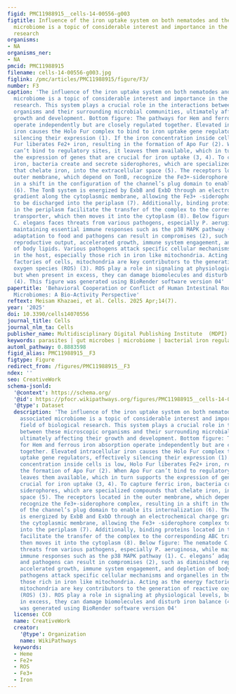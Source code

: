 ```yaml
---
figid: PMC11988915__cells-14-00556-g003
figtitle: Influence of the iron uptake system on both nematodes and the associated
  microbiome is a topic of considerable interest and importance in the field of biological
  research
organisms:
- NA
organisms_ner:
- NA
pmcid: PMC11988915
filename: cells-14-00556-g003.jpg
figlink: /pmc/articles/PMC11988915/figure/F3/
number: F3
caption: 'The influence of the iron uptake system on both nematodes and the associated
  microbiome is a topic of considerable interest and importance in the field of biological
  research. This system plays a crucial role in the interactions between these microscopic
  organisms and their surrounding microbial communities, ultimately affecting their
  growth and development. Bottom figure: The pathways for Hem and ferrous iron absorption
  operate independently but are closely regulated together. Elevated intracellular
  iron causes the Holo Fur complex to bind to iron uptake gene regulators, effectively
  silencing their expression (1). If the iron concentration inside cells is low, Holo
  Fur liberates Fe2+ iron, resulting in the formation of Apo Fur (2). When Apo Fur
  can’t bind to regulatory sites, it leaves them available, which in turn supports
  the expression of genes that are crucial for iron uptake (3, 4). To capture ferric
  iron, bacteria create and secrete siderophores, which are specialized compounds
  that chelate iron, into the extracellular space (5). The receptors located in the
  outer membrane, which depend on TonB, recognize the Fe3+-siderophore complex, resulting
  in a shift in the configuration of the channel’s plug domain to enable its internalization
  (6). The TonB system is energized by ExbB and ExbD through an electrochemical charge
  gradient along the cytoplasmic membrane, allowing the Fe3+ -siderophore complex
  to be discharged into the periplasm (7). Additionally, binding proteins located
  in the periplasm facilitate the transfer of the complex to the corresponding ABC
  transporter, which then moves it into the cytoplasm (8). Below figure: The nematode
  C. elegans faces threats from various pathogens, especially P. aeruginosa, while
  maintaining essential immune responses such as the p38 MAPK pathway (1). C. elegans’
  adaptation to food and pathogens can result in compromises (2), such as diminished
  reproductive output, accelerated growth, immune system engagement, and depletion
  of body lipids. Various pathogens attack specific cellular mechanisms and organelles
  in the host, especially those rich in iron like mitochondria. Acting as the energy
  factories of cells, mitochondria are key contributors to the generation of reactive
  oxygen species (ROS) (3). ROS play a role in signaling at physiological levels,
  but when present in excess, they can damage biomolecules and disturb iron balance
  (4). This figure was generated using BioRender software version 04'
papertitle: 'Behavioral Cooperation or Conflict of Human Intestinal Roundworms and
  Microbiomes: A Bio-Activity Perspective'
reftext: Meisam Khazaei, et al. Cells. 2025 Apr;14(7).
year: '2025'
doi: 10.3390/cells14070556
journal_title: Cells
journal_nlm_ta: Cells
publisher_name: Multidisciplinary Digital Publishing Institute  (MDPI)
keywords: parasites | gut microbes | microbiome | bacterial iron regulatory | nematodes
automl_pathway: 0.8883598
figid_alias: PMC11988915__F3
figtype: Figure
redirect_from: /figures/PMC11988915__F3
ndex: ''
seo: CreativeWork
schema-jsonld:
  '@context': https://schema.org/
  '@id': https://pfocr.wikipathways.org/figures/PMC11988915__cells-14-00556-g003.html
  '@type': Dataset
  description: 'The influence of the iron uptake system on both nematodes and the
    associated microbiome is a topic of considerable interest and importance in the
    field of biological research. This system plays a crucial role in the interactions
    between these microscopic organisms and their surrounding microbial communities,
    ultimately affecting their growth and development. Bottom figure: The pathways
    for Hem and ferrous iron absorption operate independently but are closely regulated
    together. Elevated intracellular iron causes the Holo Fur complex to bind to iron
    uptake gene regulators, effectively silencing their expression (1). If the iron
    concentration inside cells is low, Holo Fur liberates Fe2+ iron, resulting in
    the formation of Apo Fur (2). When Apo Fur can’t bind to regulatory sites, it
    leaves them available, which in turn supports the expression of genes that are
    crucial for iron uptake (3, 4). To capture ferric iron, bacteria create and secrete
    siderophores, which are specialized compounds that chelate iron, into the extracellular
    space (5). The receptors located in the outer membrane, which depend on TonB,
    recognize the Fe3+-siderophore complex, resulting in a shift in the configuration
    of the channel’s plug domain to enable its internalization (6). The TonB system
    is energized by ExbB and ExbD through an electrochemical charge gradient along
    the cytoplasmic membrane, allowing the Fe3+ -siderophore complex to be discharged
    into the periplasm (7). Additionally, binding proteins located in the periplasm
    facilitate the transfer of the complex to the corresponding ABC transporter, which
    then moves it into the cytoplasm (8). Below figure: The nematode C. elegans faces
    threats from various pathogens, especially P. aeruginosa, while maintaining essential
    immune responses such as the p38 MAPK pathway (1). C. elegans’ adaptation to food
    and pathogens can result in compromises (2), such as diminished reproductive output,
    accelerated growth, immune system engagement, and depletion of body lipids. Various
    pathogens attack specific cellular mechanisms and organelles in the host, especially
    those rich in iron like mitochondria. Acting as the energy factories of cells,
    mitochondria are key contributors to the generation of reactive oxygen species
    (ROS) (3). ROS play a role in signaling at physiological levels, but when present
    in excess, they can damage biomolecules and disturb iron balance (4). This figure
    was generated using BioRender software version 04'
  license: CC0
  name: CreativeWork
  creator:
    '@type': Organization
    name: WikiPathways
  keywords:
  - Heme
  - Fe2+
  - ROS
  - Fe3+
  - Iron
---
```


